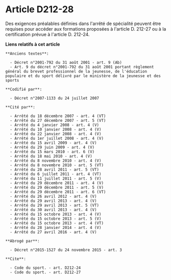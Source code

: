 # Article D212-28

Des exigences préalables définies dans l'arrêté de spécialité peuvent être requises pour accéder aux formations proposées à
l'article D. 212-27 ou à la certification prévue à l'article D. 212-24.

**Liens relatifs à cet article**

	**Anciens textes**:

	  - Décret n°2001-792 du 31 août 2001 - art. 9 (Ab)
	  - Art. 9 du décret n°2001-792 du 31 août 2001 portant règlement général du brevet professionnel de la jeunesse, de l'éducation populaire et du sport délivré par le ministère de la jeunesse et des sports

	**Codifié par**:

	  - Décret n°2007-1133 du 24 juillet 2007

	**Cité par**:

	  - Arrêté du 18 décembre 2007 - art. 4 (VT)
	  - Arrêté du 27 décembre 2007 - art. 5 (VT)
	  - Arrêté du 4 janvier 2008 - art. 4 (V)
	  - Arrêté du 10 janvier 2008 - art. 4 (V)
	  - Arrêté du 22 janvier 2008 - art. 4 (V)
	  - Arrêté du 1er juillet 2008 - art. 4 (V)
	  - Arrêté du 15 avril 2009 - art. 4 (V)
	  - Arrêté du 29 juin 2009 - art. 4 (V)
	  - Arrêté du 15 mars 2010 - art. 6 (V)
	  - Arrêté du 18 mai 2010 - art. 4 (V)
	  - Arrêté du 8 novembre 2010 - art. 4 (V)
	  - Arrêté du 8 novembre 2010 - art. 5 (VT)
	  - Arrêté du 28 avril 2011 - art. 5 (VT)
	  - Arrêté du 6 juillet 2011 - art. 4 (VT)
	  - Arrêté du 11 juillet 2011 - art. 5 (V)
	  - Arrêté du 29 décembre 2011 - art. 4 (V)
	  - Arrêté du 29 décembre 2011 - art. 5 (V)
	  - Arrêté du 29 décembre 2011 - art. 6 (VT)
	  - Arrêté du 26 avril 2012 - art. 4 (V)
	  - Arrêté du 29 avril 2013 - art. 4 (V)
	  - Arrêté du 29 avril 2013 - art. 5 (VT)
	  - Arrêté du 30 avril 2013 - art. 4 (V)
	  - Arrêté du 15 octobre 2013 - art. 4 (V)
	  - Arrêté du 15 octobre 2013 - art. 5 (V)
	  - Arrêté du 15 octobre 2013 - art. 4 (VT)
	  - Arrêté du 28 janvier 2014 - art. 4 (V)
	  - Arrêté du 27 avril 2016 - art. 4 (V)

	**Abrogé par**:

	  - Décret n°2015-1527 du 24 novembre 2015 - art. 3

	**Cite**:

	  - Code du sport. - art. D212-24
	  - Code du sport. - art. D212-27
